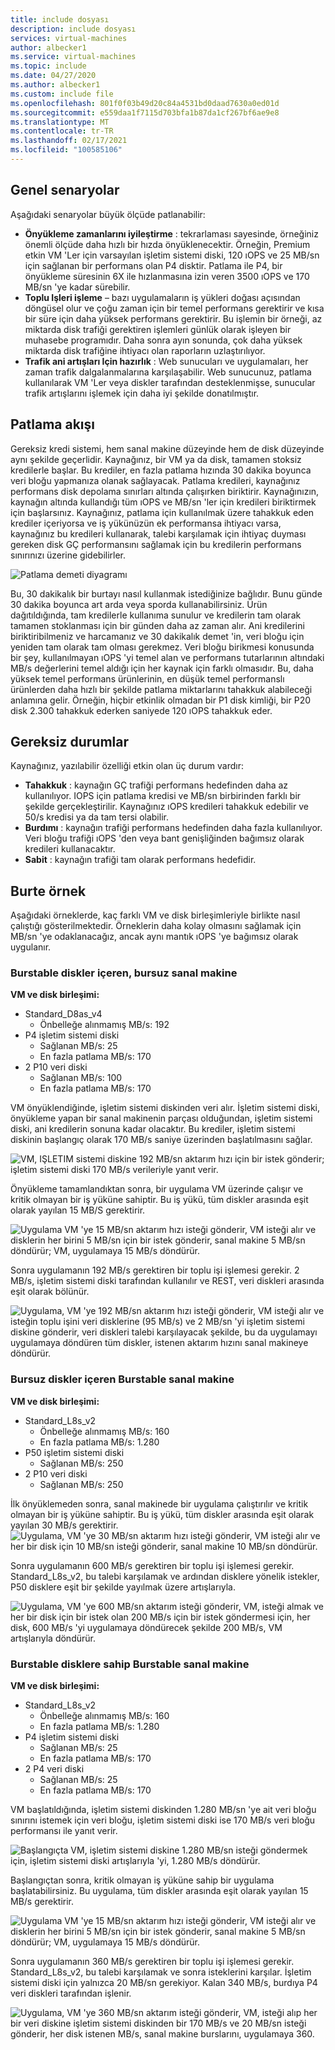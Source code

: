 ```yaml
---
title: include dosyası
description: include dosyası
services: virtual-machines
author: albecker1
ms.service: virtual-machines
ms.topic: include
ms.date: 04/27/2020
ms.author: albecker1
ms.custom: include file
ms.openlocfilehash: 801f0f03b49d20c84a4531bd0daad7630a0ed01d
ms.sourcegitcommit: e559daa1f7115d703bfa1b87da1cf267bf6ae9e8
ms.translationtype: MT
ms.contentlocale: tr-TR
ms.lasthandoff: 02/17/2021
ms.locfileid: "100585106"
---
```

## <a name="common-scenarios"></a>Genel senaryolar
Aşağıdaki senaryolar büyük ölçüde patlanabilir:
- **Önyükleme zamanlarını iyileştirme**  : tekrarlaması sayesinde, örneğiniz önemli ölçüde daha hızlı bir hızda önyüklenecektir. Örneğin, Premium etkin VM 'Ler için varsayılan işletim sistemi diski, 120 ıOPS ve 25 MB/sn için sağlanan bir performans olan P4 disktir. Patlama ile P4, bir önyükleme süresinin 6X ile hızlanmasına izin veren 3500 ıOPS ve 170 MB/sn 'ye kadar sürebilir.
- **Toplu Işleri işleme** – bazı uygulamaların iş yükleri doğası açısından döngüsel olur ve çoğu zaman için bir temel performans gerektirir ve kısa bir süre için daha yüksek performans gerektirir. Bu işlemin bir örneği, az miktarda disk trafiği gerektiren işlemleri günlük olarak işleyen bir muhasebe programıdır. Daha sonra ayın sonunda, çok daha yüksek miktarda disk trafiğine ihtiyacı olan raporların uzlaştırılıyor.
- **Trafik ani artışları Için hazırlık** : Web sunucuları ve uygulamaları, her zaman trafik dalgalanmalarına karşılaşabilir. Web sunucunuz, patlama kullanılarak VM 'Ler veya diskler tarafından desteklenmişse, sunucular trafik artışlarını işlemek için daha iyi şekilde donatılmıştır. 

## <a name="bursting-flow"></a>Patlama akışı
Gereksiz kredi sistemi, hem sanal makine düzeyinde hem de disk düzeyinde aynı şekilde geçerlidir. Kaynağınız, bir VM ya da disk, tamamen stoksiz kredilerle başlar. Bu krediler, en fazla patlama hızında 30 dakika boyunca veri bloğu yapmanıza olanak sağlayacak. Patlama kredileri, kaynağınız performans disk depolama sınırları altında çalışırken biriktirir. Kaynağınızın, kaynağın altında kullandığı tüm ıOPS ve MB/sn 'ler için kredileri biriktirmek için başlarsınız. Kaynağınız, patlama için kullanılmak üzere tahakkuk eden krediler içeriyorsa ve iş yükünüzün ek performansa ihtiyacı varsa, kaynağınız bu kredileri kullanarak, talebi karşılamak için ihtiyaç duyması gereken disk GÇ performansını sağlamak için bu kredilerin performans sınırınızı üzerine gidebilirler.



![Patlama demeti diyagramı](media/managed-disks-bursting/bucket-diagram.jpg)

Bu, 30 dakikalık bir burtayı nasıl kullanmak istediğinize bağlıdır. Bunu günde 30 dakika boyunca art arda veya sporda kullanabilirsiniz. Ürün dağıtıldığında, tam kredilerle kullanıma sunulur ve kredilerin tam olarak tamamen stoklanması için bir günden daha az zaman alır. Ani kredilerini biriktiribilmeniz ve harcamanız ve 30 dakikalık demet 'in, veri bloğu için yeniden tam olarak tam olması gerekmez. Veri bloğu birikmesi konusunda bir şey, kullanılmayan ıOPS 'yi temel alan ve performans tutarlarının altındaki MB/s değerlerini temel aldığı için her kaynak için farklı olmasıdır. Bu, daha yüksek temel performans ürünlerinin, en düşük temel performanslı ürünlerden daha hızlı bir şekilde patlama miktarlarını tahakkuk alabileceği anlamına gelir. Örneğin, hiçbir etkinlik olmadan bir P1 disk kimliği, bir P20 disk 2.300 tahakkuk ederken saniyede 120 ıOPS tahakkuk eder.

## <a name="bursting-states"></a>Gereksiz durumlar
Kaynağınız, yazılabilir özelliği etkin olan üç durum vardır:
- **Tahakkuk** : kaynağın GÇ trafiği performans hedefinden daha az kullanılıyor. IOPS için patlama kredisi ve MB/sn birbirinden farklı bir şekilde gerçekleştirilir. Kaynağınız ıOPS kredileri tahakkuk edebilir ve 50/s kredisi ya da tam tersi olabilir.
- **Burdımı** : kaynağın trafiği performans hedefinden daha fazla kullanılıyor. Veri bloğu trafiği ıOPS 'den veya bant genişliğinden bağımsız olarak kredileri kullanacaktır.
- **Sabit** : kaynağın trafiği tam olarak performans hedefidir.

## <a name="examples-of-bursting"></a>Burte örnek

Aşağıdaki örneklerde, kaç farklı VM ve disk birleşimleriyle birlikte nasıl çalıştığı gösterilmektedir. Örneklerin daha kolay olmasını sağlamak için MB/sn 'ye odaklanacağız, ancak aynı mantık ıOPS 'ye bağımsız olarak uygulanır.

### <a name="non-burstable-virtual-machine-with-burstable-disks"></a>Burstable diskler içeren, bursuz sanal makine
**VM ve disk birleşimi:** 
- Standard_D8as_v4 
    - Önbelleğe alınmamış MB/s: 192
- P4 işletim sistemi diski
    - Sağlanan MB/s: 25
    - En fazla patlama MB/s: 170 
- 2 P10 veri diski 
    - Sağlanan MB/s: 100
    - En fazla patlama MB/s: 170

 VM önyüklendiğinde, işletim sistemi diskinden veri alır. İşletim sistemi diski, önyükleme yapan bir sanal makinenin parçası olduğundan, işletim sistemi diski, ani kredilerin sonuna kadar olacaktır. Bu krediler, işletim sistemi diskinin başlangıç olarak 170 MB/s saniye üzerinden başlatılmasını sağlar.

![VM, IŞLETIM sistemi diskine 192 MB/sn aktarım hızı için bir istek gönderir; işletim sistemi diski 170 MB/s verileriyle yanıt verir.](media/managed-disks-bursting/nonbursting-vm-busting-disk/nonbusting-vm-bursting-disk-startup.jpg)

Önyükleme tamamlandıktan sonra, bir uygulama VM üzerinde çalışır ve kritik olmayan bir iş yüküne sahiptir. Bu iş yükü, tüm diskler arasında eşit olarak yayılan 15 MB/S gerektirir.

![Uygulama VM 'ye 15 MB/sn aktarım hızı isteği gönderir, VM isteği alır ve disklerin her birini 5 MB/sn için bir istek gönderir, sanal makine 5 MB/sn döndürür; VM, uygulamaya 15 MB/s döndürür.](media/managed-disks-bursting/nonbursting-vm-busting-disk/nonbusting-vm-bursting-disk-idling.jpg)

Sonra uygulamanın 192 MB/s gerektiren bir toplu işi işlemesi gerekir. 2 MB/s, işletim sistemi diski tarafından kullanılır ve REST, veri diskleri arasında eşit olarak bölünür.

![Uygulama, VM 'ye 192 MB/sn aktarım hızı isteği gönderir, VM isteği alır ve isteğin toplu işini veri disklerine (95 MB/s) ve 2 MB/sn 'yi işletim sistemi diskine gönderir, veri diskleri talebi karşılayacak şekilde, bu da uygulamayı uygulamaya döndüren tüm diskler, istenen aktarım hızını sanal makineye döndürür.](media/managed-disks-bursting/nonbursting-vm-busting-disk/nonbusting-vm-bursting-disk-bursting.jpg)

### <a name="burstable-virtual-machine-with-non-burstable-disks"></a>Bursuz diskler içeren Burstable sanal makine
**VM ve disk birleşimi:** 
- Standard_L8s_v2 
    - Önbelleğe alınmamış MB/s: 160
    - En fazla patlama MB/s: 1.280
- P50 işletim sistemi diski
    - Sağlanan MB/s: 250 
- 2 P10 veri diski 
    - Sağlanan MB/s: 250

 İlk önyüklemeden sonra, sanal makinede bir uygulama çalıştırılır ve kritik olmayan bir iş yüküne sahiptir. Bu iş yükü, tüm diskler arasında eşit olarak yayılan 30 MB/s gerektirir.
![Uygulama, VM 'ye 30 MB/sn aktarım hızı isteği gönderir, VM isteği alır ve her bir disk için 10 MB/sn isteği gönderir, sanal makine 10 MB/sn döndürür.](media/managed-disks-bursting/bursting-vm-nonbursting-disk/burst-vm-nonbursting-disk-normal.jpg)

Sonra uygulamanın 600 MB/s gerektiren bir toplu işi işlemesi gerekir. Standard_L8s_v2, bu talebi karşılamak ve ardından disklere yönelik istekler, P50 disklere eşit bir şekilde yayılmak üzere artışlarıyla.

![Uygulama, VM 'ye 600 MB/sn aktarım isteği gönderir, VM, isteği almak ve her bir disk için bir istek olan 200 MB/s için bir istek göndermesi için, her disk, 600 MB/s 'yi uygulamaya döndürecek şekilde 200 MB/s, VM artışlarıyla döndürür.](media/managed-disks-bursting/bursting-vm-nonbursting-disk/burst-vm-nonbursting-disk-bursting.jpg)
### <a name="burstable-virtual-machine-with-burstable-disks"></a>Burstable disklere sahip Burstable sanal makine
**VM ve disk birleşimi:** 
- Standard_L8s_v2 
    - Önbelleğe alınmamış MB/s: 160
    - En fazla patlama MB/s: 1.280
- P4 işletim sistemi diski
    - Sağlanan MB/s: 25
    - En fazla patlama MB/s: 170 
- 2 P4 veri diski 
    - Sağlanan MB/s: 25
    - En fazla patlama MB/s: 170 

VM başlatıldığında, işletim sistemi diskinden 1.280 MB/sn 'ye ait veri bloğu sınırını istemek için veri bloğu, işletim sistemi diski ise 170 MB/s veri bloğu performansı ile yanıt verir.

![Başlangıçta VM, işletim sistemi diskine 1.280 MB/sn isteği göndermek için, işletim sistemi diski artışlarıyla 'yi, 1.280 MB/s döndürür.](media/managed-disks-bursting/bursting-vm-bursting-disk/burst-vm-burst-disk-startup.jpg)

Başlangıçtan sonra, kritik olmayan iş yüküne sahip bir uygulama başlatabilirsiniz. Bu uygulama, tüm diskler arasında eşit olarak yayılan 15 MB/s gerektirir.

![Uygulama VM 'ye 15 MB/sn aktarım hızı isteği gönderir, VM isteği alır ve disklerin her birini 5 MB/sn için bir istek gönderir, sanal makine 5 MB/sn döndürür; VM, uygulamaya 15 MB/s döndürür.](media/managed-disks-bursting/bursting-vm-bursting-disk/burst-vm-burst-disk-idling.jpg)

Sonra uygulamanın 360 MB/s gerektiren bir toplu işi işlemesi gerekir. Standard_L8s_v2, bu talebi karşılamak ve sonra isteklerini karşılar. İşletim sistemi diski için yalnızca 20 MB/sn gerekiyor. Kalan 340 MB/s, burdıya P4 veri diskleri tarafından işlenir.

![Uygulama, VM 'ye 360 MB/sn aktarım isteği gönderir, VM, isteği alıp her bir veri diskine işletim sistemi diskinden bir 170 MB/s ve 20 MB/sn isteği gönderir, her disk istenen MB/s, sanal makine burslarını, uygulamaya 360.](media/managed-disks-bursting/bursting-vm-bursting-disk/burst-vm-burst-disk-bursting.jpg)